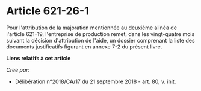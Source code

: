 # Article 621-26-1

Pour l'attribution de la majoration mentionnée au deuxième alinéa de l'article 621-19, l'entreprise de production remet, dans
les vingt-quatre mois suivant la décision d'attribution de l'aide, un dossier comprenant la liste des documents justificatifs
figurant en annexe 7-2 du présent livre.

**Liens relatifs à cet article**

_Créé par_:

  - Délibération n°2018/CA/17 du 21 septembre 2018 - art. 80, v. init.
